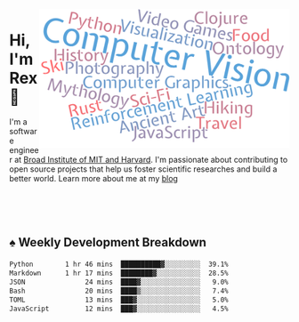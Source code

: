 <img src="https://raw.githubusercontent.com/rexwangcc/rexwangcc/master/myself.png" alt="Rex!" width="450" height="250" align="right">

# Hi, I'm Rex 👋

I'm a software engineer at [Broad Institute of MIT and Harvard](https://www.broadinstitute.org/). I'm passionate about contributing to open source projects that help us foster scientific researches and build a better world. Learn more about me at my [blog](https://rexwang.cc)

<br>
<br>
<br>

<table>
<tr valign="top" width="50%">
<!-- <td > -->

## ♠ Weekly Development Breakdown

<!-- code_time starts -->

```text
Python        1 hr 46 mins  ██████████▓░░░░░░░░░  39.1%
Markdown      1 hr 17 mins  ████████▓░░░░░░░░░░░  28.5%
JSON               24 mins  ████▓░░░░░░░░░░░░░░░   9.0%
Bash               20 mins  ████▒░░░░░░░░░░░░░░░   7.4%
TOML               13 mins  ███▓░░░░░░░░░░░░░░░░   5.0%
JavaScript         12 mins  ███▓░░░░░░░░░░░░░░░░   4.5%
```

<!-- code_time ends -->

<!-- Placeholder for my Game statuses -->

<!-- <td valign="top" width="50%">

#### ♦ My Personal Progress

</td> -->

</tr>
</table>
